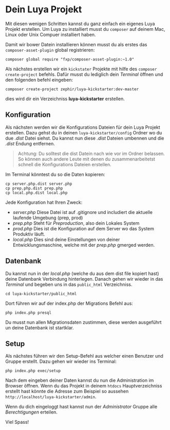 Dein Luya Projekt
=================
Mit diesen wenigen Schritten kannst du ganz einfach ein eigenes Luya Projekt erstellen. Um Luya zu installiert musst du `composer` auf deinem Mac, Linux oder Unix Compuer installiert haben.

Damit wir bower Datein installieren können musst du als erstes das `composer-asset-plugin` global registrieren:
```
composer global require "fxp/composer-asset-plugin:~1.0"
```

Als nächstes erstellen wir ein `kickstater` Projekte mit hilfe des `composer create-project` befehls. Dafür musst du lediglich dein *Terminal* öffnen und den folgenden befehl eingeben:
```
composer create-project zephir/luya-kickstarter:dev-master 
```
dies wird dir ein Verzeichniss **luya-kickstarter** erstellen.


Konfiguration
-------------
Als nächsten werden wir die Konfigurations Dateien für dein Luya Projekt erstellen. Dazu gehst du in deinen `luya-kickstarter/config` Ordner wo du due *.dist* Datei siehst.
Du kannst nun diese *.dist* Dateien umbennen und die *.dist* Endung entfernen.

> Achtung: Du solltest die dist Datein nach wie vor im Ordner belassen. So können auch andere Leute mit denen du zusammenarbeitetst schnell die Konfigurations Dateien erstellen.

Im Terminal könntest du so die Daten kopieren:
```
cp server.php.dist server.php
cp prep.php.dist prep.php
cp local.php.dist local.php
```

Jede Konfiguration hat Ihren Zweck:
- *server.php* Diese Datei ist auf .gitignore und includiert die aktuelle laufende Umgebung (prep, prod)
- *prep.php* Steht für *Preproduction*, also dein Lokales System
- *prod.php* Dies ist die Konfiguration auf dem Server wo das System Produktiv läuft.
- *local.php* Dies sind deine Einstellungen von deiner Entwicklungsmaschine, welche mit der *prep.php* gmerged werden.

Datenbank
----------
Du kannst nun in der *local.php* (welche du aus dem dist file kopiert hast) deine Datenbank Verbindung hinterlegen. Danach gehen wir wieder in das *Terminal* und begeben uns in das `public_html` Verzeichniss.
```
cd luya-kickstarter/public_html
```
Dort führen wir auf der index.php der Migrations Befehl aus:
```
php index.php presql
```
Du musst nun allen Migrationsdaten zustimmen, diese werden ausgeführt un deine Datenbank ist startklar.

Setup
-----
Als nächstes führen wir den Setup-Befehl aus welcher einen Benutzer und Gruppe erstellt. Dazu gehen wir wieder ins Terminal:
```
php index.php exec/setup
```
Nach dem eingeben deiner Daten kannst du nun die Administration im Browser öffnen. Wenn du das Projekt in deinem `htdocs` Hauptverzeichniss erstellt hast könnte die Adresse zum Beispiel so aussehen `http://localhost/luya-kickstarter/admin`.

Wenn du dich eingeloggt hast kannst nun der *Administrator* Gruppe alle *Berechtigungen* erteilen.

Viel Spass!